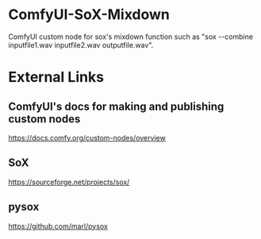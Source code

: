 # ComfyUI-SoX-Mixdown
ComfyUI custom node for sox's mixdown function such as "sox --combine inputfile1.wav inputfile2.wav outputfile.wav".

# External Links
## ComfyUI's docs for making and publishing custom nodes
https://docs.comfy.org/custom-nodes/overview

## SoX
https://sourceforge.net/projects/sox/

## pysox
https://github.com/marl/pysox
